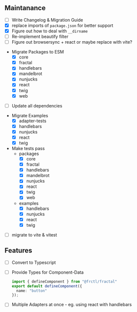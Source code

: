 ## Maintanance
- [ ] Write Changelog & Migration Guide
- [x] replace imports of `package.json` for better support
- [x] Figure out how to deal with `__dirname`
- [ ] Re-implement beautify filter
- [ ] Figure out browsersync + react or maybe replace with vite?
- Migrate Packages to ESM
  - [x] core
  - [x] fractal
  - [x] handlebars
  - [x] mandelbrot
  - [x] nunjucks
  - [x] react
  - [x] twig
  - [x] web
- [ ] Update all dependencies
- Migrate Examples
  - [x] adapter-tests
  - [x] handlebars
  - [x] nunjucks
  - [x] react
  - [x] twig
- Make tests pass
  - packages
    - [x] core
    - [x] fractal
    - [x] handlebars
    - [x] mandelbrot
    - [x] nunjucks
    - [x] react
    - [x] twig
    - [x] web
  - examples
    - [x] handlebars
    - [x] nunjucks
    - [x] react
    - [x] twig
- [ ] migrate to vite & vitest

## Features
- [ ] Convert to Typescript
- [ ] Provide Types for Component-Data
  ```ts
  import { defineComponent } from "@frctl/fractal"
  export default defineComponent({
    name: "button"
  });
  ```
- [ ] Multiple Adapters at once - eg. using react with handlebars

